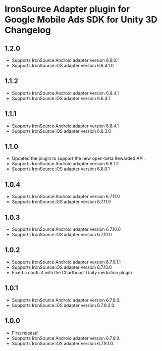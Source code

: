 # IronSource Adapter plugin for Google Mobile Ads SDK for Unity 3D Changelog

## 1.2.0
- Supports IronSource Android adapter version 6.9.0.1
- Supports IronSource iOS adapter version 6.8.4.1.0

## 1.1.2
- Supports IronSource Android adapter version 6.8.4.1
- Supports IronSource iOS adapter version 6.8.4.1

## 1.1.1
- Supports IronSource Android adapter version 6.8.4.1
- Supports IronSource iOS adapter version 6.8.3.0

## 1.1.0
- Updated the plugin to support the new open-beta Rewarded API.
- Supports IronSource Android adapter version 6.8.1.2
- Supports IronSource iOS adapter version 6.8.0.1

## 1.0.4
- Supports IronSource Android adapter version 6.7.11.0
- Supports IronSource iOS adapter version 6.7.11.0

## 1.0.3
- Supports IronSource Android adapter version 6.7.10.0
- Supports IronSource iOS adapter version 6.7.10.0

## 1.0.2
- Supports IronSource Android adapter version 6.7.9.1.1
- Supports IronSource iOS adapter version 6.7.10.0
- Fixed a conflict with the Chartboost Unity mediation plugin.

## 1.0.1
- Supports IronSource Android adapter version 6.7.9.0.
- Supports IronSource iOS adapter version 6.7.9.2.0.

## 1.0.0
- First release!
- Supports IronSource Android adapter version 6.7.9.0.
- Supports IronSource iOS adapter version 6.7.9.1.0.
